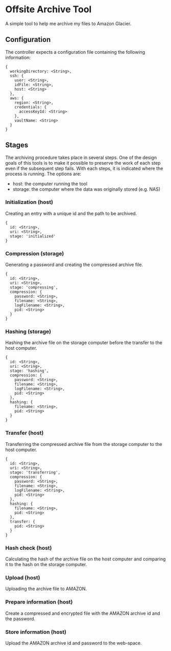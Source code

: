 # Offsite Archive Tool

A simple tool to help me archive my files to Amazon Glacier.

## Configuration

The controller expects a configuration file containing the following information:

    {
      workingDirectory: <String>,
      ssh: {
        user: <String>,
        idFile: <String>,
        host: <String>
      },
      aws: {
        region: <String>,
        credentials: {
          accessKeyId: <String>
        },
        vaultName: <String>
      }
    }

## Stages

The archiving procedure takes place in several steps.
One of the design goals of this tools is to make it possible to preserve the work of each step even if the subsequent step fails.
With each steps, it is indicated where the process is running.
The options are:
  * host: the computer running the tool
  * storage: the computer where the data was originally stored (e.g. NAS)

### Initialization (host)

Creating an entry with a unique id and the path to be archived.

    {
      id: <String>,
      uri: <String>,
      stage: 'initialized'
    }

### Compression (storage)

Generating a password and creating the compressed archive file.

    {
      id: <String>,
      uri: <String>,
      stage: 'compressing',
      compression: {
        password: <String>,
        filename: <String>,
        logFilename: <String>,
        pid: <String>
      }
    }

### Hashing (storage)

Hashing the archive file on the storage computer before the transfer to the host computer.

    {
      id: <String>,
      uri: <String>,
      stage: 'hashing',
      compression: {
        password: <String>,
        filename: <String>,
        logFilename: <String>,
        pid: <String>
      },
      hashing: {
        filename: <String>,
        pid: <String>
      }
    }

### Transfer (host)

Transferring the compressed archive file from the storage computer to the host computer.

    {
      id: <String>,
      uri: <String>,
      stage: 'transferring',
      compression: {
        password: <String>,
        filename: <String>,
        logFilename: <String>,
        pid: <String>
      },
      hashing: {
        filename: <String>,
        pid: <String>
      },
      transfer: {
        pid: <String>
      }
    }

### Hash check (host)

Calculating the hash of the archive file on the host computer and comparing it to the hash on the storage computer.

### Upload (host)

Uploading the archive file to AMAZON.

### Prepare information (host)

Create a compressed and encrypted file with the AMAZON archive id and the password.

### Store information (host)

Upload the AMAZON archive id and password to the web-space.
